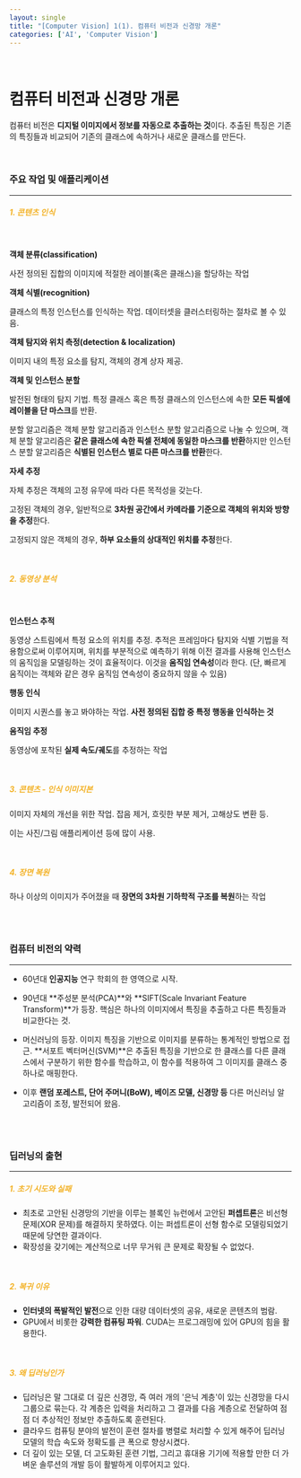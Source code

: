 ```yaml
---
layout: single
title: "[Computer Vision] 1(1). 컴퓨터 비전과 신경망 개론"
categories: ['AI', 'Computer Vision']
---
```


<br>

# 컴퓨터 비전과 신경망 개론

컴퓨터 비전은 **디지털 이미지에서 정보를 자동으로 추출하는 것**이다. 추출된 특징은 기존의 특징들과 비교되어 기존의 클래스에 속하거나 새로운 클래스를 만든다. 

<br>

### 주요 작업 및 애플리케이션

---

##### <span style = "color:rgb(243, 178, 39)">1. 콘텐츠 인식</span>

<br>

**객체 분류(classification)**

사전 정의된 집합의 이미지에 적절한 레이블(혹은 클래스)을 할당하는 작업

**객체 식별(recognition)**

클래스의 특정 인스턴스를 인식하는 작업. 데이터셋을 클러스터링하는 절차로 볼 수 있음. 

**객체 탐지와 위치 측정(detection & localization)**

이미지 내의 특정 요소를 탐지, 객체의 경계 상자 제공. 

**객체 및 인스턴스 분할**

발전된 형태의 탐지 기법. 특정 클래스 혹은 특정 클래스의 인스턴스에 속한 **모든 픽셀에 레이블을 단 마스크**를 반환. 

분할 알고리즘은 객체 분할 알고리즘과 인스턴스 분할 알고리즘으로 나눌 수 있으며, 객체 분할 알고리즘은 **같은 클래스에 속한 픽셀 전체에 동일한 마스크를 반환**하지만 인스턴스 분할 알고리즘은 **식별된 인스턴스 별로 다른 마스크를 반환**한다. 

**자세 추정**

자체 추정은 객체의 고정 유무에 따라 다른 목적성을 갖는다. 

고정된 객체의 경우, 일반적으로 **3차원 공간에서 카메라를 기준으로 객체의 위치와 방향을 추정**한다. 

고정되지 않은 객체의 경우, **하부 요소들의 상대적인 위치를 추정**한다. 

<br>

##### <span style = "color:rgb(243, 178, 39)">2. 동영상 분석</span>

<br>

**인스턴스 추적**

동영상 스트림에서 특정 요소의 위치를 추정. 추적은 프레임마다 탐지와 식별 기법을 적용함으로써 이루어지며, 위치를 부분적으로 예측하기 위해 이전 결과를 사용해 인스턴스의 움직임을 모델링하는 것이 효율적이다. 이것을 **움직임 연속성**이라 한다. (단, 빠르게 움직이는 객체와 같은 경우 움직임 연속성이 중요하지 않을 수 있음)

**행동 인식**

이미지 시퀀스를 놓고 봐야하는 작업. **사전 정의된 집합 중 특정 행동을 인식하는 것**

**움직임 추정**

동영상에 포착된 **실제 속도/궤도**를 추정하는 작업

<br>

##### <span style = "color:rgb(243, 178, 39)">3. 콘텐츠 - 인식 이미지본</span>

이미지 자체의 개선을 위한 작업. 잡음 제거, 흐릿한 부분 제거, 고해상도 변환 등. 

이는 사진/그림 애플리케이션 등에 많이 사용. 

<br>

##### <span style = "color:rgb(243, 178, 39)">4. 장면 복원</span>

하나 이상의 이미지가 주어졌을 때 **장면의 3차원 기하학적 구조를 복원**하는 작업

<br>

<br>

### 컴퓨터 비전의 약력

---

* 60년대 **인공지능** 연구 학회의 한 영역으로 시작. 
* 90년대 **주성분 분석(PCA)**와 **SIFT(Scale Invariant Feature Transform)**가 등장. 핵심은 하나의 이미지에서 특징을 추출하고 다른 특징들과 비교한다는 것. 
* 머신러닝의 등장. 이미지 특징을 기반으로 이미지를 분류하는 통계적인 방법으로 접근.  **서포트 벡터머신(SVM)**은 추출된 특징을 기반으로 한 클래스를 다른 클래스에서 구분하기 위한 함수를 학습하고, 이 함수를 적용하여 그 이미지를 클래스 중 하나로 매핑한다. 

* 이후 **랜덤 포레스트, 단어 주머니(BoW), 베이즈 모델, 신경망 등** 다른 머신러닝 알고리즘이 조정, 발전되어 왔음. 

<br>

<br>

### 딥러닝의 출현

---

##### <span style = "color:rgb(243, 178, 39)">1. 초기 시도와 실패</span>

* 최초로 고안된 신경망의 기반을 이루는 블록인 뉴런에서 고안된 **퍼셉트론**은 비선형 문제(XOR 문제)를 해결하지 못하였다. 이는 퍼셉트론이 선형 함수로 모델링되었기 때문에 당연한 결과이다. 
* 확장성을 갖기에는 계산적으로 너무 무거워 큰 문제로 확장될 수 없었다. 

<br>

##### <span style = "color:rgb(243, 178, 39)">2. 복귀 이유</span>

* **인터넷의 폭발적인 발전**으로 인한 대량 데이터셋의 공유, 새로운 콘텐츠의 범람. 
* GPU에서 비롯한 **강력한 컴퓨팅 파워**. CUDA는 프로그래밍에 있어 GPU의 힘을 활용한다. 

<br>

##### <span style = "color:rgb(243, 178, 39)">3. 왜 딥러닝인가</span>

* 딥러닝은 말 그대로 더 깊은 신경망, 즉 여러 개의 '은닉 계층'이 있는 신경망을 다시 그룹으로 묶는다. 각 계층은 입력을 처리하고 그 결과를 다음 계층으로 전달하여 점점 더 추상적인 정보만 추출하도록 훈련된다. 
* 클라우드 컴퓨팅 분야의 발전이 훈련 절차를 병렬로 처리할 수 있게 해주어 딥러닝 모델의 학습 속도와 정확도를 큰 폭으로 향상시켰다. 
* 더 깊이 있는 모델, 더 고도화된 훈련 기법, 그리고 휴대용 기기에 적용할 만한 더 가벼운 솔루션의 개발 등이 활발하게 이루어지고 있다. 

